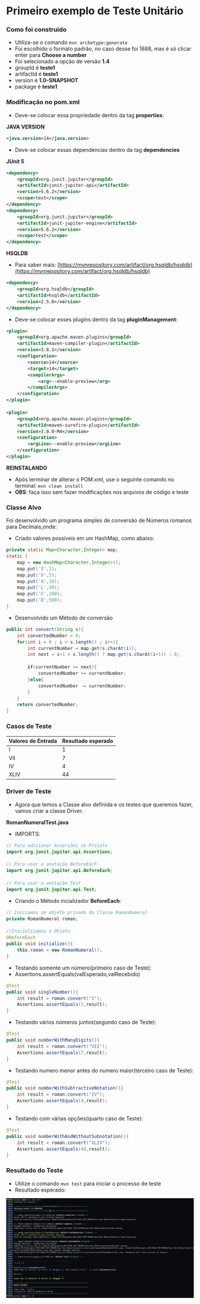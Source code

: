 # Primeiro exemplo de Teste Unitário

### Como foi construido

* Utiliza-se o comando `mvn archetype:generate`
* Foi escolhido o formato padrão, no caso desse foi 1688, mas é só clicar enter para **Choose a number**
* Foi selecionado a opção de versão **1.4**
* groupId é **teste1**
* artifactId é **teste1**
* version é **1.0-SNAPSHOT**
* package é **teste1**

### Modificação no pom.xml

* Deve-se colocar essa propriedade dentro da tag **properties**:

**JAVA VERSION**

```xml
<java.version>14</java.version>
```

* Deve-se colocar essas dependencias dentro da tag **dependencies**

**JUnit 5**

```xml
<dependency>
    <groupId>org.junit.jupiter</groupId>
    <artifactId>junit-jupiter-api</artifactId>
    <version>5.6.2</version>
    <scope>test</scope>
</dependency>
<dependency>
    <groupId>org.junit.jupiter</groupId>
    <artifactId>junit-jupiter-engine</artifactId>
    <version>5.6.2</version>
    <scope>test</scope>
</dependency>
```

**HSQLDB**

* Para saber mais: [https://mvnrepository.com/artifact/org.hsqldb/hsqldb](https://mvnrepository.com/artifact/org.hsqldb/hsqldb)

```xml
<dependency>
    <groupId>org.hsqldb</groupId>
    <artifactId>hsqldb</artifactId>
    <version>2.5.0</version>
</dependency>
```

* Deve-se colocar esses plugins dentro da tag **pluginManagement**:

```xml
<plugin>
    <groupId>org.apache.maven.plugins</groupId>
    <artifactId>maven-compiler-plugin</artifactId>
    <version>3.8.1</version>
    <configuration>
        <source>14</source>
        <target>14</target>
        <compilerArgs>
            <arg>--enable-preview</arg>
        </compilerArgs>
    </configuration>
</plugin>

<plugin>
    <groupId>org.apache.maven.plugins</groupId>
    <artifactId>maven-surefire-plugin</artifactId>
    <version>3.0.0-M4</version>
    <configuration>
        <argLine>--enable-preview</argLine>
    </configuration>
</plugin>
```

**REINSTALANDO**

* Após terminar de alterar o POM.xml, use o seguinte comando no terminal: `mvn clean install`
* **OBS**: faça isso sem fazer modificações nos arquivos de código e teste

### Classe Alvo

Foi desenvolvido um programa simples de conversão de Números romanos para Decimais,onde:

* Criado valores possíveis em um HashMap, como abaixo:

```java
private static Map<Character,Integer> map;
static {
    map = new HashMap<Character,Integer>();
    map.put('I',1);
    map.put('V',5);
    map.put('X',10);
    map.put('L',50);
    map.put('C',100);
    map.put('D',500);
}
```

* Desenvolvido um Método de conversão

```java
public int convert(String s){
    int convertedNumber = 0;
    for(int i = 0 ; i < s.length() ; i++){
        int currentNumber = map.get(s.charAt(i));
        int next = i+1 < s.length() ? map.get(s.charAt(i+1)) : 0;
            
        if(currentNumber >= next){
            convertedNumber += currentNumber;
        }else{
            convertedNumber -= currentNumber;
        }
    }
    return convertedNumber;
}
```

### Casos de Teste

Valores de Entrada|Resultado esperado
|---|---|
I|1
VII|7
IV|4
XLIV|44

### Driver de Teste

* Agora que temos a Classe alvo definida e os testes que queremos fazer, vamos criar a classe Driver.

**RomanNumeralTest.java**

* IMPORTS:

```java
// Para adicionar Asserções no Projeto
import org.junit.jupiter.api.Assertions;

// Para usar a anotação BeforeEach
import org.junit.jupiter.api.BeforeEach;

// Para usar a anotação Test
import org.junit.jupiter.api.Test;
```

* Criando o Método incializador **BeforeEach**:

```java
// Iniciamos um objeto privado da Classe RomanNumeral
private RomanNumeral roman;

//Inicializamos o Objeto
@BeforeEach
public void initialize(){
    this.roman = new RomanNumeral();
}
```

* Testando somente um número(primeiro caso de Teste):
* Assertions.assertEquals(valEsperado,valRecebido)

```java
@Test
public void singleNumber(){
    int result = roman.convert("I");
    Assertions.assertEquals(1,result);
}
```

* Testando vários números juntos(segundo caso de Teste):

```java
@Test
public void numberWithManyDigits(){
    int result = roman.convert("VII");
    Assertions.assertEquals(7,result);
}
```

* Testando numero menor antes do numero maior(terceiro caso de Teste):

```java
@Test
public void numberWithSubtractiveNotation(){
    int result = roman.convert("IV");
    Assertions.assertEquals(4,result);
}
```

* Testando com várias opções(quarto caso de Teste):

```java
@Test
public void numberWithAndWithoutSubnotation(){
    int result = roman.convert("XLIV");
    Assertions.assertEquals(44,result);
}
```

### Resultado do Teste

* Utilize o comando `mvn test` para iniciar o processo de teste
* Resultado esperado:

<img src="Images/resultado-teste.png">

